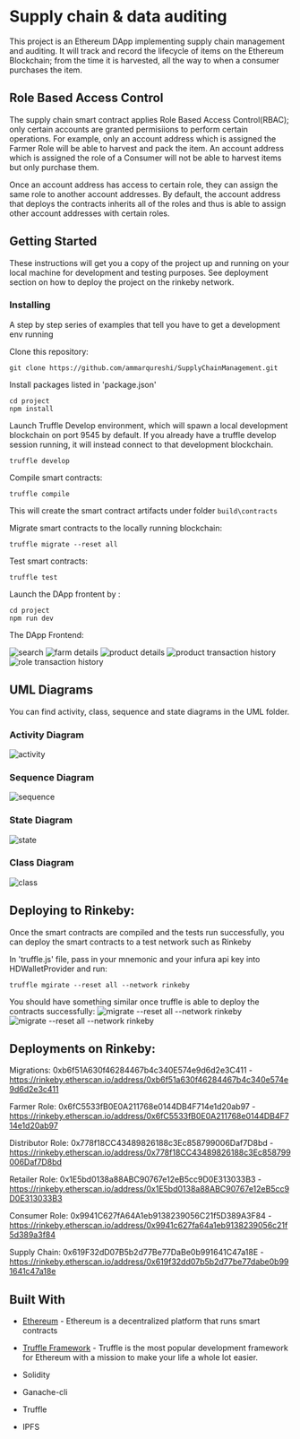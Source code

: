 # Supply chain & data auditing

This project is an Ethereum DApp implementing supply chain management and auditing. It will track and record the lifecycle of items on the Ethereum Blockchain; from the time it is harvested, all the way to when a consumer purchases the item. 
 

## Role Based Access Control
The supply chain smart contract applies Role Based Access Control(RBAC); only certain accounts are granted permisiions to perform certain operations. For example, only an account address which is assigned the Farmer Role will be able to harvest and pack the item. An account address which is assigned the role of a Consumer will not be able to harvest items but only purchase them.

Once an account address has access to certain role, they can assign the same role to another account addresses. 
By default, the account address that deploys the contracts inherits all of the roles and thus is able to assign other account addresses with certain roles. 

## Getting Started

These instructions will get you a copy of the project up and running on your local machine for development and testing purposes. See deployment section  on how to deploy the project on the rinkeby network.


### Installing

A step by step series of examples that tell you have to get a development env running

Clone this repository:

```
git clone https://github.com/ammarqureshi/SupplyChainManagement.git
```

Install packages listed in 'package.json'
```
cd project
npm install
```

Launch Truffle Develop environment, which will spawn a local development blockchain on port 9545 by default. If you already have a truffle develop session running, it will instead connect to that development blockchain.

```
truffle develop
```

Compile smart contracts:

```
truffle compile
```

This will create the smart contract artifacts under folder ```build\contracts```

Migrate smart contracts to the locally running blockchain:

```
truffle migrate --reset all
```

Test smart contracts:

```
truffle test
```

Launch the DApp frontent by :

```
cd project
npm run dev
```

The DApp Frontend: 

![search](images/search-page.png)
![farm details](images/farm-page.png)
![product details](images/prod-page.png)
![product transaction history](images/prod-tx.png)
![role transaction history](images/role-tx.png)


## UML Diagrams
You can find activity, class, sequence and state diagrams in the UML folder. 
### Activity Diagram
![activity](UML/activity-dig.png)

### Sequence Diagram
![sequence](UML/sequence-dig.png)

### State Diagram
![state](UML/state-dig.png)

### Class Diagram
![class](UML/class-dig.png)


## Deploying to Rinkeby: 
Once the smart contracts are compiled and the tests run successfully, you can deploy the smart contracts to a test network such as Rinkeby

In 'truffle.js' file, pass in your mnemonic and your infura api key into HDWalletProvider and run:

```truffle mgirate --reset all --network rinkeby```

You should have something similar once truffle is able to deploy the contracts successfully: 
![migrate --reset all --network rinkeby](images/deploy-contract-1.png)
![migrate --reset all --network rinkeby](images/deploy-contract-2.png)

## Deployments on Rinkeby: 

Migrations: 0xb6f51A630f46284467b4c340E574e9d6d2e3C411 - https://rinkeby.etherscan.io/address/0xb6f51a630f46284467b4c340e574e9d6d2e3c411

Farmer Role: 0x6fC5533fB0E0A211768e0144DB4F714e1d20ab97 - https://rinkeby.etherscan.io/address/0x6fC5533fB0E0A211768e0144DB4F714e1d20ab97

Distributor Role: 0x778f18CC43489826188c3Ec858799006Daf7D8bd - https://rinkeby.etherscan.io/address/0x778f18CC43489826188c3Ec858799006Daf7D8bd

Retailer Role: 0x1E5bd0138a88ABC90767e12eB5cc9D0E313033B3 - https://rinkeby.etherscan.io/address/0x1E5bd0138a88ABC90767e12eB5cc9D0E313033B3

Consumer Role: 0x9941C627fA64A1eb9138239056C21f5D389A3F84 - https://rinkeby.etherscan.io/address/0x9941c627fa64a1eb9138239056c21f5d389a3f84

Supply Chain: 0x619F32dD07B5b2d77Be77DaBe0b991641C47a18E - https://rinkeby.etherscan.io/address/0x619f32dd07b5b2d77be77dabe0b991641c47a18e



## Built With

* [Ethereum](https://www.ethereum.org/) - Ethereum is a decentralized platform that runs smart contracts
* [Truffle Framework](http://truffleframework.com/) - Truffle is the most popular development framework for Ethereum with a mission to make your life a whole lot easier.


* Solidity
* Ganache-cli
* Truffle
* IPFS
